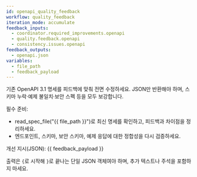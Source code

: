 ```yaml
---
id: openapi_quality_feedback
workflow: quality_feedback
iteration_mode: accumulate
feedback_inputs:
  - coordinator.required_improvements.openapi
  - quality.feedback.openapi
  - consistency.issues.openapi
feedback_outputs:
  - openapi.json
variables:
  - file_path
  - feedback_payload
---
```


기존 OpenAPI 3.1 명세를 피드백에 맞춰 전면 수정하세요. JSON만 반환해야 하며, 스키마 누락·예제 불일치·보안 스펙 등을 모두 보강합니다.

필수 준비:
- read_spec_file("{{ file_path }}")로 최신 명세를 확인하고, 피드백과 차이점을 정리하세요.
- 엔드포인트, 스키마, 보안 스키마, 예제 응답에 대한 정합성을 다시 검증하세요.

개선 지시(JSON):
{{ feedback_payload }}

출력은 `{`로 시작해 `}`로 끝나는 단일 JSON 객체여야 하며, 추가 텍스트나 주석을 포함하지 마세요.
